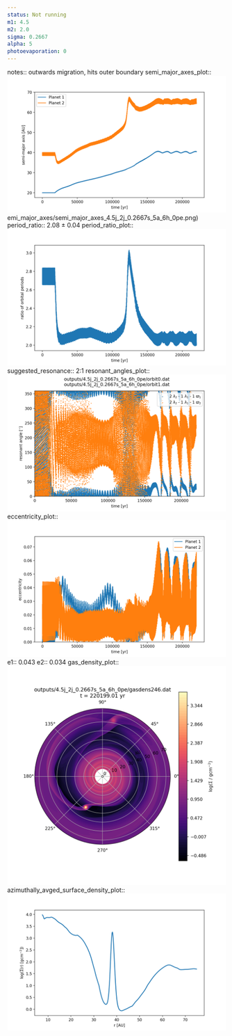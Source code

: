 ```yaml
---
status: Not running
m1: 4.5
m2: 2.0
sigma: 0.2667
alpha: 5
photoevaporation: 0
---
```


notes:: outwards migration, hits outer boundary
semi_major_axes_plot:: ![semi_major_axes_4.5j_2j_0.2667s_5a_6h_0pe.png](plots/semi_major_axes/semi_major_axes_4.5j_2j_0.2667s_5a_6h_0pe.png)emi_major_axes/semi_major_axes_4.5j_2j_0.2667s_5a_6h_0pe.png)
period_ratio:: 2.08 ± 0.04
period_ratio_plot:: ![period_ratio_4.5j_2j_0.2667s_5a_6h_0pe.png](plots/period_ratio/period_ratio_4.5j_2j_0.2667s_5a_6h_0pe.png)
suggested_resonance:: 2:1
resonant_angles_plot:: ![resonant_angles_4.5j_2j_0.2667s_5a_6h_0pe.png](plots/resonant_angles/resonant_angles_4.5j_2j_0.2667s_5a_6h_0pe.png)
eccentricity_plot:: ![eccentricity_4.5j_2j_0.2667s_5a_6h_0pe.png](plots/eccentricity/eccentricity_4.5j_2j_0.2667s_5a_6h_0pe.png)
e1:: 0.043
e2:: 0.034
gas_density_plot:: ![gas_density_4.5j_2j_0.2667s_5a_6h_0pe.png](plots/gas_density/gas_density_4.5j_2j_0.2667s_5a_6h_0pe.png)
azimuthally_avged_surface_density_plot:: ![azimuthally_avged_surface_density_4.5j_2j_0.2667s_5a_6h_0pe.png](plots/azimuthally_avged_surface_density/azimuthally_avged_surface_density_4.5j_2j_0.2667s_5a_6h_0pe.png)
